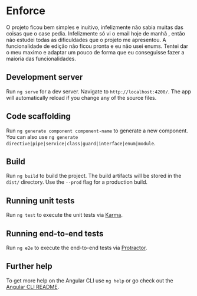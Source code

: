 # Enforce

O projeto ficou bem simples e inuitivo, infelizmente não sabia muitas das coisas que o case pedia.
Infelizmente só vi o email hoje de manhã , então não estudei todas as dificuldades que o projeto me apresentou.
A funcionalidade de edição não ficou pronta e eu não usei enums.
Tentei dar o meu maximo e adaptar um pouco de forma que eu conseguisse fazer a maioria das funcionalidades.

## Development server

Run `ng serve` for a dev server. Navigate to `http://localhost:4200/`. The app will automatically reload if you change any of the source files.

## Code scaffolding

Run `ng generate component component-name` to generate a new component. You can also use `ng generate directive|pipe|service|class|guard|interface|enum|module`.

## Build

Run `ng build` to build the project. The build artifacts will be stored in the `dist/` directory. Use the `--prod` flag for a production build.

## Running unit tests

Run `ng test` to execute the unit tests via [Karma](https://karma-runner.github.io).

## Running end-to-end tests

Run `ng e2e` to execute the end-to-end tests via [Protractor](http://www.protractortest.org/).

## Further help

To get more help on the Angular CLI use `ng help` or go check out the [Angular CLI README](https://github.com/angular/angular-cli/blob/master/README.md).
